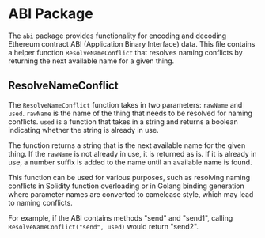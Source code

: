 # ABI Package

The `abi` package provides functionality for encoding and decoding Ethereum contract ABI (Application Binary Interface) data. This file contains a helper function `ResolveNameConflict` that resolves naming conflicts by returning the next available name for a given thing.

## ResolveNameConflict

The `ResolveNameConflict` function takes in two parameters: `rawName` and `used`. `rawName` is the name of the thing that needs to be resolved for naming conflicts. `used` is a function that takes in a string and returns a boolean indicating whether the string is already in use.

The function returns a string that is the next available name for the given thing. If the `rawName` is not already in use, it is returned as is. If it is already in use, a number suffix is added to the name until an available name is found.

This function can be used for various purposes, such as resolving naming conflicts in Solidity function overloading or in Golang binding generation where parameter names are converted to camelcase style, which may lead to naming conflicts.

For example, if the ABI contains methods "send" and "send1", calling `ResolveNameConflict("send", used)` would return "send2".